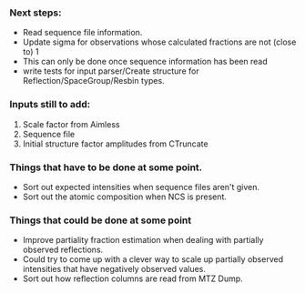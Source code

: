### Next steps:

-	Read sequence file information.
-	Update sigma for observations whose calculated fractions are not (close to) 1
-	This can only be done once sequence information has been read
-	write tests for input parser/Create structure for Reflection/SpaceGroup/Resbin types.

### Inputs still to add:

1) Scale factor from Aimless  
2) Sequence file  
3) Initial structure factor amplitudes from CTruncate

### Things that have to be done at some point.

-	Sort out expected intensities when sequence files aren't given.
-	Sort out the atomic composition when NCS is present.

### Things that could be done at some point

-	Improve partiality fraction estimation when dealing with partially observed reflections.
-	Could try to come up with a clever way to scale up partially observed intensities that have negatively observed values.
-	Sort out how reflection columns are read from MTZ Dump.
